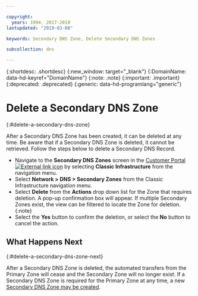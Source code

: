 ```yaml
---

copyright:
  years: 1994, 2017-2019
lastupdated: "2019-03-08"

keywords: Secondary DNS Zone, Delete Secondary DNS Zones

subcollection: dns

---
```


{:shortdesc: .shortdesc}
{:new_window: target="_blank"}
{:DomainName: data-hd-keyref="DomainName"}
{:note: .note}
{:important: .important}
{:deprecated: .deprecated}
{:generic: data-hd-programlang="generic"}

# Delete a Secondary DNS Zone
{:#delete-a-secondary-dns-zone}

After a Secondary DNS Zone has been created, it can be deleted at any time. Be aware that if a Secondary DNS Zone is deleted, it cannot be retrieved. Follow the steps below to delete a Secondary DNS Record.

 * Navigate to the **Secondary DNS Zones** screen in the [Customer Portal ![External link icon](../../icons/launch-glyph.svg "External link icon")](https://{DomainName}/) by selecting **Classic Infrastructure** from the navigation menu. 
* Select **Network > DNS > Secondary Zones** from the Classic Infrastructure navigation menu.
* Select **Delete** from the **Actions** drop down list for the Zone that requires deletion. A pop-up confirmation box will appear.
  If multiple Secondary Zones exist, the view can be filtered to locate the Zone for deletion.
  {:note}
* Select the **Yes** button to confirm the deletion, or select the **No** button to cancel the action.

## What Happens Next
{:#delete-a-secondary-dns-zone-next}

After a Secondary DNS Zone is deleted, the automated transfers from the Primary Zone will cease and the Secondary Zone will no longer exist. If a Secondary DNS Zone is required for the Primary Zone at any time, a new [Secondary DNS Zone may be created](/docs/infrastructure/dns?topic=dns-add-a-secondary-dns-zone).
